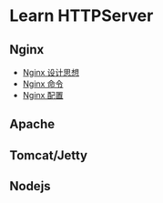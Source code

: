 # Learn HTTPServer

## Nginx

- [ Nginx 设计思想](/nginx-design.md)
- [ Nginx 命令](https://github.com/TianYongwei/LearnHTTPServer/blob/master/nginx%E5%91%BD%E4%BB%A4.md)
- [ Nginx 配置](https://github.com/TianYongwei/LearnHTTPServer/blob/master/nginx%E9%85%8D%E7%BD%AE.md)

## Apache

## Tomcat/Jetty

## Nodejs